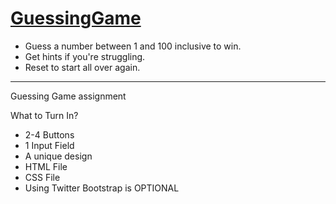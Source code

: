 # [GuessingGame](http://ashes74.github.io/GuessingGame/)

- Guess a number between 1 and 100 inclusive to win. 
- Get hints if you're struggling.
- Reset to start all over again.

------

Guessing Game assignment

What to Turn In?

* 2-4 Buttons
* 1 Input Field
* A unique design
* HTML File
* CSS File
* Using Twitter Bootstrap is OPTIONAL
